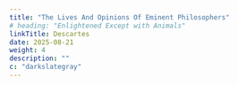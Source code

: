```yaml
---
title: "The Lives And Opinions Of Eminent Philosophers"
# heading: "Enlightened Except with Animals"
linkTitle: Descartes
date: 2025-08-21
weight: 4
description: ""
c: "darkslategray"
---
```

